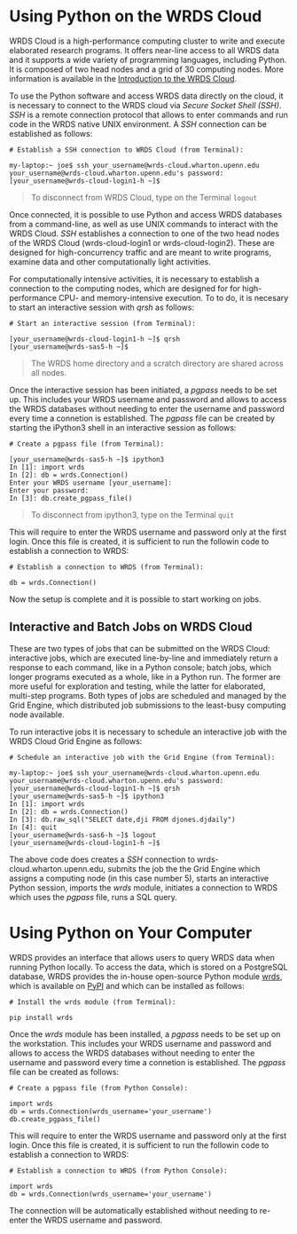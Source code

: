 # Using Python on the WRDS Cloud

WRDS Cloud is a high-performance computing cluster to write and execute elaborated research programs. It offers near-line access to all WRDS data and it supports a wide variety of programming languages, including Python. It is composed of two head nodes and a grid of 30 computing nodes. More information is available in the [Introduction to the WRDS Cloud](https://wrds-www.wharton.upenn.edu/pages/support/the-wrds-cloud/introduction-wrds-cloud/). 

To use the Python software and access WRDS data directly on the cloud, it is necessary to connect to the WRDS cloud via *Secure Socket Shell (SSH)*. *SSH* is a remote connection protocol that allows to enter commands and run code in the WRDS native UNIX environment. A *SSH* connection can be established as follows:

```
# Establish a SSH connection to WRDS Cloud (from Terminal):

my-laptop:~ joe$ ssh your_username@wrds-cloud.wharton.upenn.edu
your_username@wrds-cloud.wharton.upenn.edu's password:
[your_username@wrds-cloud-login1-h ~]$
```

> To disconnect from WRDS Cloud, type on the Terminal `logout`

Once connected, it is possible to use Python and access WRDS databases from a command-line, as well as use UNIX commands to interact with the WRDS Cloud. *SSH* establishes a connection to one of the two head nodes of the WRDS Cloud (wrds-cloud-login1 or wrds-cloud-login2). These are designed for high-concurrency traffic and are meant to write programs, examine data and other computationally light activities. 


For computationally intensive activities, it is necessary to establish a connection to the computing nodes, which are designed for for high-performance CPU- and memory-intensive execution. To to do, it is necesary to start an interactive session with *qrsh* as follows:

```
# Start an interactive session (from Terminal):

[your_username@wrds-cloud-login1-h ~]$ qrsh
[your_username@wrds-sas5-h ~]$
```

>The WRDS home directory and a scratch directory are shared across all nodes.

Once the interactive session has been initiated, a *pgpass* needs to be set up. This includes your WRDS username and password and allows to access the WRDS databases without needing to enter the username and password every time a connetion is established. The *pgpass* file can be created by starting the iPython3 shell in an interactive session as follows:

```
# Create a pgpass file (from Terminal):

[your_username@wrds-sas5-h ~]$ ipython3
In [1]: import wrds
In [2]: db = wrds.Connection()
Enter your WRDS username [your_username]:
Enter your password:
In [3]: db.create_pgpass_file()
```

> To disconnect from ipython3, type on the Terminal `quit`

This will require to enter the WRDS username and password only at the first login. Once this file is created, it is sufficient to run the followin code to establish a connection to WRDS:

```
# Establish a connection to WRDS (from Terminal):

db = wrds.Connection()
```

Now the setup is complete and it is possible to start working on jobs. 

## Interactive and Batch Jobs on WRDS Cloud

These are two types of jobs that can be submitted on the WRDS Cloud: interactive jobs, which are executed line-by-line and immediately return a response to each command, like in a Python console; batch jobs, which longer programs executed as a whole, like in a Python run. The former are more useful for exploration and testing, while the latter for elaborated, multi-step programs. Both types of jobs are scheduled and managed by the Grid Engine, which distributed job submissions to the least-busy computing node available. 

To run interactive jobs it is necessary to schedule an interactive job with the WRDS Cloud Grid Engine as follows:

```
# Schedule an interactive job with the Grid Engine (from Terminal):

my-laptop:~ joe$ ssh your_username@wrds-cloud.wharton.upenn.edu
your_username@wrds-cloud.wharton.upenn.edu's password:
[your_username@wrds-cloud-login1-h ~]$ qrsh
[your_username@wrds-sas5-h ~]$ ipython3
In [1]: import wrds
In [2]: db = wrds.Connection()
In [3]: db.raw_sql("SELECT date,dji FROM djones.djdaily")
In [4]: quit
[your_username@wrds-sas6-h ~]$ logout
[your_username@wrds-cloud-login1-h ~]$
```

The above code does creates a *SSH* connection to wrds-cloud.wharton.upenn.edu, submits the job the the Grid Engine which assigns a computing node (in this case number 5), starts an interactive Python session, imports the *wrds* module, initiates a connection to WRDS which uses the *pgpass* file, runs a SQL query.

# Using Python on Your Computer

WRDS provides an interface that allows users to query WRDS data when running Python locally. To access the data, which is stored on a PostgreSQL database, WRDS provides the in-house open-source Python module [wrds](https://github.com/wharton/wrds), which is available on [PyPI](https://pypi.org) and which can be installed as follows:

```
# Install the wrds module (from Terminal):

pip install wrds
```

Once the *wrds* module has been installed, a *pgpass* needs to be set up on the workstation. This includes your WRDS username and password and allows to access the WRDS databases without needing to enter the username and password every time a connetion is established. The *pgpass* file can be created as follows:

```
# Create a pgpass file (from Python Console):

import wrds
db = wrds.Connection(wrds_username='your_username')
db.create_pgpass_file()
```

This will require to enter the WRDS username and password only at the first login. Once this file is created, it is sufficient to run the followin code to establish a connection to WRDS:

```
# Establish a connection to WRDS (from Python Console):

import wrds
db = wrds.Connection(wrds_username='your_username')
```

The connection will be automatically established without needing to re-enter the WRDS username and password.
